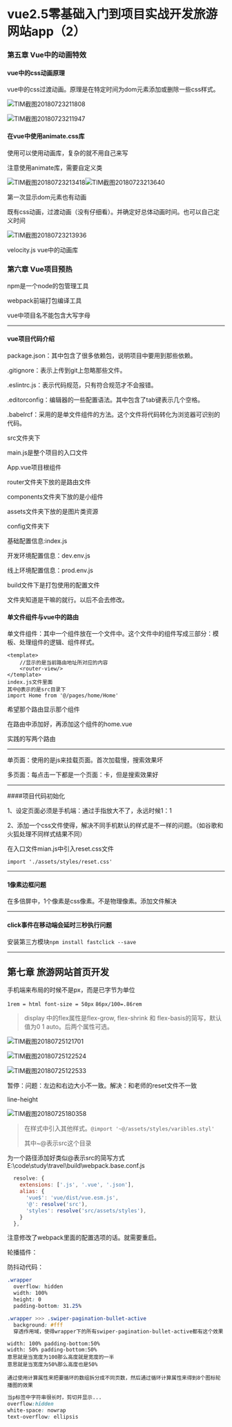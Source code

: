 # vue2.5零基础入门到项目实战开发旅游网站app（2）

### 第五章  Vue中的动画特效

#### vue中的css动画原理

vue中的css过渡动画。原理是在特定时间为dom元素添加或删除一些css样式。

![TIM截图20180723211808](E:\学习笔记\image\TIM截图20180723211808.png)

![TIM截图20180723211947](E:\学习笔记\image\TIM截图20180723211947.png)



#### 在vue中使用animate.css库

使用可以使用动画库，复杂的就不用自己来写

注意使用animate库，需要自定义类

![TIM截图20180723213418](E:\学习笔记\image\TIM截图20180723213418.png)![TIM截图20180723213640](E:\学习笔记\image\TIM截图20180723213640.png)

第一次显示dom元素也有动画

既有css动画，过渡动画（没有仔细看）。并确定好总体动画时间。也可以自己定义时间

![TIM截图20180723213936](E:\学习笔记\image\TIM截图20180723213936.png)

velocity.js vue中的动画库

### 第六章  Vue项目预热

npm是一个node的包管理工具

webpack前端打包编译工具

vue中项目名不能包含大写字母

---

#### vue项目代码介绍

package.json：其中包含了很多依赖包，说明项目中要用到那些依赖。

.gitignore：表示上传到git上忽略那些文件。

.eslintrc.js：表示代码规范，只有符合规范才不会报错。

.editorconfig：编辑器的一些配置语法。其中包含了tab键表示几个空格。

.babelrcf：采用的是单文件组件的方法。这个文件将代码转化为浏览器可识别的代码。

src文件夹下

main.js是整个项目的入口文件

App.vue项目根组件

router文件夹下放的是路由文件

components文件夹下放的是小组件

assets文件夹下放的是图片类资源

config文件夹下

基础配置信息:index.js

开发环境配置信息：dev.env.js

线上环境配置信息：prod.env.js

build文件下是打包使用的配置文件

文件夹知道是干嘛的就行。以后不会去修改。

#### 单文件组件与vue中的路由

单文件组件：其中一个组件放在一个文件中。这个文件中的组件写成三部分：模板、处理组件的逻辑、组件样式。

```
<template>
	//显示的是当前路由地址所对应的内容
	<router-view/>
</template>
index.js文件里面
其中@表示的是src目录下
import Home from '@/pages/home/Home'
```

希望那个路由显示那个组件

在路由中添加好，再添加这个组件的home.vue

实践的写两个路由

-----

单页面：使用的是js来挂载页面。首次加载慢，搜索效果坏

多页面：每点击一下都是一个页面：卡，但是搜索效果好

----

####项目代码初始化

1、设定页面必须是手机端：通过手指放大不了，永远时候1：1

2、添加一个css文件使得，解决不同手机默认的样式是不一样的问题。（如谷歌和火狐处理不同样式结果不同）

在入口文件mian.js中引入reset.css文件

`import './assets/styles/reset.css' `

----

#### 1像素边框问题

在多倍屏中，1个像素是css像素。不是物理像素。添加文件解决

---

#### click事件在移动端会延时三秒执行问题

安装第三方模块`npm install fastclick --save`

-----



## 第七章  旅游网站首页开发

手机端来布局的时候不是px，而是已字节为单位

`1rem = html font-size = 50px`        `86px/100=.86rem`

> display 中的flex属性是flex-grow, flex-shrink 和 flex-basis的简写，默认值为0 1 auto。后两个属性可选。 

![TIM截图20180725121701](E:\学习笔记\image\TIM截图20180725121701.png)

![TIM截图20180725122524](E:\学习笔记\image\TIM截图20180725122524.png)

![TIM截图20180725122533](E:\学习笔记\image\TIM截图20180725122533.png)



暂停：问题：左边和右边大小不一致。解决：和老师的reset文件不一致

line-height

![TIM截图20180725180358](E:\学习笔记\image\TIM截图20180725180358.png)



> 在样式中引入其他样式。`@import '~@/assets/styles/varibles.styl'`
>
> 其中~@表示src这个目录

为一个路径添加好类似@表示src的简写方式E:\code\study\travel\build\webpack.base.conf.js

```js
  resolve: {
    extensions: ['.js', '.vue', '.json'],
    alias: {
      'vue$': 'vue/dist/vue.esm.js',
      '@': resolve('src'),
      'styles': resolve('src/assets/styles'),
    }
  },
```

注意修改了webpack里面的配置选项的话。就需要重启。

轮播插件：

防抖动代码：

```css
.wrapper
  overflow: hidden
  width: 100%
  height: 0
  padding-bottom: 31.25%
```



```css
.wrapper >>> .swiper-pagination-bullet-active
  background: #fff
  穿透作用域，使得wrapper下的所有swiper-pagination-bullet-active都有这个效果
```

```
width: 100% padding-bottom:50%
width: 50% padding-bottom:50%
意思就是当宽度为100那么高度就是宽度的一半
意思就是当宽度为50%那么高度也是50%
```



```
通过使用计算属性来把要循环的数组拆分成不同页数，然后通过循环计算属性来得到8个图标轮播图的效果
```

```css
当p标签中字符串很长时，剪切并显示...
overflow:hidden
white-space: nowrap
text-overflow: ellipsis
```



